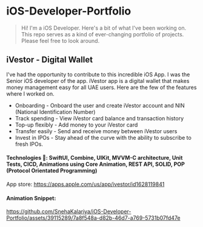 # iOS-Developer-Portfolio
> Hi! I'm a iOS Developer. Here's a bit of what I've been working on.
This repo serves as a kind of ever-changing portfolio of projects. Please feel free to look around.

## iVestor - Digital Wallet

I've had the opportunity to contribute to this incredible iOS App. I was the Senior iOS developer of the app.
iVestor app is a digital wallet that makes money management easy for
all UAE users. Here are the few of the features where I worked on.
* Onboarding - Onboard the user and create iVestor account and NIN
(National Identification Number)
* Track spending - View iVestor card balance and transaction history
* Top-up flexibly - Add money to your iVestor card
* Transfer easily - Send and receive money between iVestor users
* Invest in IPOs - Stay ahead of the curve with the ability to subscribe to
fresh IPOs.

#### Technologies 🔨: SwiftUI, Combine, UIKit, MVVM-C architecture, Unit Tests, CICD, Animations using Core Animation, REST API, SOLID, POP (Protocol Orientated Programming)
App store: https://apps.apple.com/us/app/ivestor/id1628119841
#### Animation Snippet:

https://github.com/SnehaKalariya/iOS-Developer-Portfolio/assets/39115289/7a8f548a-d82b-46d7-a769-5731b07fd47e




